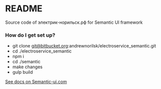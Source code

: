 # README #

Source code of электрик-норильск.рф for Semantic UI framework

### How do I get set up? ###

* git clone git@bitbucket.org:andrewnorilsk/electroservice_semantic.git
* cd ./electroservice_semantic
* npm i
* cd ./semantic
* make changes
* gulp build

[See docs on Semantic-ui.com](https://semantic-ui.com/introduction/build-tools.html)
